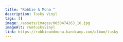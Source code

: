 ```yaml
---
title: "Robbie & Mona "
description: Tusky Vinyl
tags: []
image: /assets/images/0030474263_10.jpg
imageAlt: r&mtuskyvinyl
link: https://robbieandmona.bandcamp.com/album/tusky
---
```

